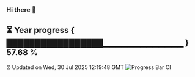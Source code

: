 ### Hi there 👋
⏳ Year progress { █████████████████▁▁▁▁▁▁▁▁▁▁▁▁▁ } 57.68 %
---
⏰ Updated on Wed, 30 Jul 2025 12:19:48 GMT
![Progress Bar CI](https://github.com/Moyi321/Moyi321/workflows/Progress%20Bar%20CI/badge.svg)
